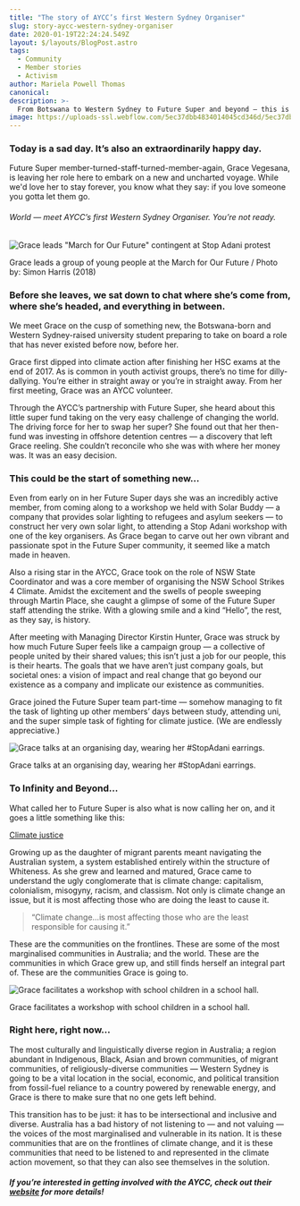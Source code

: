 ```yaml
---
title: "The story of AYCC’s first Western Sydney Organiser"
slug: story-aycc-western-sydney-organiser
date: 2020-01-19T22:24:24.549Z
layout: $/layouts/BlogPost.astro
tags:
  - Community
  - Member stories
  - Activism
author: Mariela Powell Thomas
canonical:
description: >-
  From Botswana to Western Sydney to Future Super and beyond — this is the story of committed climate activist, Grace Vegesana.
image: https://uploads-ssl.webflow.com/5ec37dbb4834014045cd346d/5ec37dbc4834013943cd3dd9_D8CB3C61-8EFE-468A-AFFA-408380C27C52.JPG
---
```


### Today is a sad day. It’s also an extraordinarily happy day.

Future Super member-turned-staff-turned-member-again, Grace Vegesana, is leaving her role here to embark on a new and uncharted voyage. While we'd love her to stay forever, you know what they say: if you love someone you gotta let them go.

###### World — meet AYCC’s first Western Sydney Organiser. You’re not ready. 

![Grace leads "March for Our Future" contingent at Stop Adani protest](https://uploads-ssl.webflow.com/5ec37dbb4834014045cd346d/5ec37dbc4834013943cd3dd9_D8CB3C61-8EFE-468A-AFFA-408380C27C52.JPG)

Grace leads a group of young people at the March for Our Future / Photo by: Simon Harris (2018)

### Before she leaves, we sat down to chat where she’s come from, where she’s headed, and everything in between. 

We meet Grace on the cusp of something new, the Botswana-born and Western Sydney-raised university student preparing to take on board a role that has never existed before now, before her.

Grace first dipped into climate action after finishing her HSC exams at the end of 2017. As is common in youth activist groups, there’s no time for dilly-dallying. You’re either in straight away or you’re in straight away. From her first meeting, Grace was an AYCC volunteer.

Through the AYCC’s partnership with Future Super, she heard about this little super fund taking on the very easy challenge of changing the world. The driving force for her to swap her super? She found out that her then-fund was investing in offshore detention centres — a discovery that left Grace reeling. She couldn’t reconcile who she was with where her money was. It was an easy decision.

### This could be the start of something new...

Even from early on in her Future Super days she was an incredibly active member, from coming along to a workshop we held with Solar Buddy — a company that provides solar lighting to refugees and asylum seekers — to construct her very own solar light, to attending a Stop Adani workshop with one of the key organisers. As Grace began to carve out her own vibrant and passionate spot in the Future Super community, it seemed like a match made in heaven.

Also a rising star in the AYCC, Grace took on the role of NSW State Coordinator and was a core member of organising the NSW School Strikes 4 Climate. Amidst the excitement and the swells of people sweeping through Martin Place, she caught a glimpse of some of the Future Super staff attending the strike. With a glowing smile and a kind “Hello”, the rest, as they say, is history.

After meeting with Managing Director Kirstin Hunter, Grace was struck by how much Future Super feels like a campaign group — a collective of people united by their shared values; this isn’t just a job for our people, this is their hearts. The goals that we have aren’t just company goals, but societal ones: a vision of impact and real change that go beyond our existence as a company and implicate our existence as communities.

Grace joined the Future Super team part-time — somehow managing to fit the task of lighting up other members’ days between study, attending uni, and the super simple task of fighting for climate justice. (We are endlessly appreciative.)

![Grace talks at an organising day, wearing her #StopAdani earrings.](https://uploads-ssl.webflow.com/5ec37dbb4834014045cd346d/5ec37dbc483401ff70cd3df7_grace_womens_day%20tiny.jpg)

Grace talks at an organising day, wearing her #StopAdani earrings.

### To Infinity and Beyond...

What called her to Future Super is also what is now calling her on, and it goes a little something like this:

[Climate justice](https://www.aycc.org.au/climate_justice)

Growing up as the daughter of migrant parents meant navigating the Australian system, a system established entirely within the structure of Whiteness. As she grew and learned and matured, Grace came to understand the ugly conglomerate that is climate change: capitalism, colonialism, misogyny, racism, and classism. Not only is climate change an issue, but it is most affecting those who are doing the least to cause it.

> “Climate change...is most affecting those who are the least responsible for causing it.”

These are the communities on the frontlines. These are some of the most marginalised communities in Australia; and the world. These are the communities in which Grace grew up, and still finds herself an integral part of. These are the communities Grace is going to.

![Grace facilitates a workshop with school children in a school hall.](https://uploads-ssl.webflow.com/5ec37dbb4834014045cd346d/5ec37dbc4834014a83cd3da2_IMG_6991%20tiny.jpg)

Grace facilitates a workshop with school children in a school hall.

### Right here, right now...

The most culturally and linguistically diverse region in Australia; a region abundant in Indigenous, Black, Asian and brown communities, of migrant communities, of religiously-diverse communities — Western Sydney is going to be a vital location in the social, economic, and political transition from fossil-fuel reliance to a country powered by renewable energy, and Grace is there to make sure that no one gets left behind.

This transition has to be just: it has to be intersectional and inclusive and diverse. Australia has a bad history of not listening to — and not valuing — the voices of the most marginalised and vulnerable in its nation. It is these communities that are on the frontlines of climate change, and it is these communities that need to be listened to and represented in the climate action movement, so that they can also see themselves in the solution.

##### If you’re interested in getting involved with the AYCC, check out their [website](https://www.aycc.org.au/) for more details!
